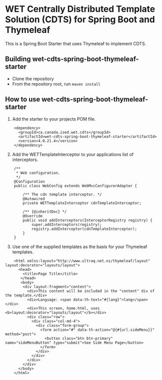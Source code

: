 # WET Centrally Distributed Template Solution (CDTS) for Spring Boot and Thymeleaf

This is a Spring Boot Starter that uses Thymeleaf to implement CDTS.

## Building wet-cdts-spring-boot-thymeleaf-starter

* Clone the repository
* From the repository root, run `maven install`

## How to use wet-cdts-spring-boot-thymeleaf-starter

1) Add the starter to your projects POM file.
```
    <dependency>
      <groupId>ca.canada.ised.wet.cdts</groupId>
      <artifactId>wet-cdts-spring-boot-thymeleaf-starter</artifactId>
      <version>4.0.21.4</version>
    </dependency>
```

2) Add the WETTemplateInterceptor to your applications list of interceptors.
```
    /**
     * Web configuration.
     */
    @Configuration
    public class WebConfig extends WebMvcConfigurerAdapter {
    
        /** The cdn template interceptor. */
        @Autowired
        private WETTemplateInterceptor cdnTemplateInterceptor;
        
        /** {@inheritDoc} */
        @Override
        public void addInterceptors(InterceptorRegistry registry) {
            super.addInterceptors(registry);
            registry.addInterceptor(cdnTemplateInterceptor);
        }
    }
```

3) Use one of the supplied templates as the basis for your Thymeleaf templates.
```
    <html xmlns:layout="http://www.ultraq.net.nz/thymeleaf/layout" layout:decorator="layouts/layout">
      <head>
        <title>Page Title</title>
	   </head>
	   <body>		
        <div layout:fragment="content">
          <div>This content will be included in the "content" div of the template.</div>
          <div>Language: <span data-th-text="#{lang}">lang</span></div>
          <div>This screen, home.html, uses <b>layout:decorator="layouts/layout"</b></div>
          <div class="row">
            <div class="col-md-4">
              <div class="form-group">
                <form action="#" data-th-action="@{#{url.sideMenu}}" method="post">					        
                  <button class="btn btn-primary" name="sideMenuButton" type="submit">See Side Menu Page</button>      
                </form>
              </div>
            </div>
          </div>
        </div>      
      </body>
    </html>
```
